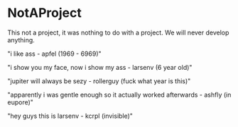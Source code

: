 # NotAProject
This not a project, it was nothing to do with a project. We will never develop anything.

"i like ass - apfel (1969 - 6969)"

"i show you my face, now i show my ass - larsenv (6 year old)"

"jupiter will always be sezy - rollerguy (fuck what year is this)"

"apparently i was gentle enough so it actually worked afterwards - ashfly (in eupore)"

"hey guys this is larsenv - kcrpl (invisible)"
